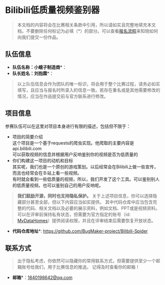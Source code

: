 # Bilibili低质量视频鉴别器

> 本文档的内容将会在比赛相关条款中引用，所以请如实且完整地填充本文档，不要删除任何标记为必填（*）的部分。可以查看[报名流程](../README.md)来知晓如何向我们提交一份作品。

## 队伍信息

* **队伍名称：小蛾子制造商***：
* **队长姓名：刘抱霖***：

> 以上队伍信息会作为团队的唯一标识，将会用于整个比赛过程，请务必如实填写，且应当与报名时所录入的信息一致。若存在重名或是其他需要修改的情况，应当在作品提交前与官方联系进行修改。


## 项目信息

参赛队伍可以在这里对项目本身进行有限的描述，包括但不限于：
 * 项目的简要介绍<br>
 这个项目是一个基于requests的爬虫实现。他爬取的主要内容是api.bilibili.com  
 可以获取视频的信息并根据用户反响鉴别你的视频是否为低质量的
 * 你们构建这一项目的动机和目标  
 其实呢，我们也是一个原创的游戏策划。以后经常会在Bilibili上做一些宣传，而且也经常会在Ｂ站上看一些视频。<br>
 有时就会看到一些低质量的视频，所以，我们开发了这个工具。可以鉴别别人的低质量视频。也可以鉴别自己的用户反响呢。


> **我们鼓励开源，同时也支持隐私保护。**
> 关于上述项目信息，你可以选择隐藏部分甚至全部，但以下内容应当如实提供。
> 其中代码仓库中应当包含完整的代码、相关文档以及必要的展示资料，例如文档、PPT或是视频资料。
> 可以在评审前保持私有状态，但需要为官方指定的账号（id: [MyDataHomes](https://github.com/MyDataHomes)）提供阅读权限，并且在评审结束后需要恢复开放状态。

* **代码仓库地址***: https://github.com/BugMaker-project/Bilibili-Spider



## 联系方式
> 出于隐私考虑，你依然可以隐藏你的常用联系方式，但需要提供至少一个邮箱账号给我们，用于比赛信息的推送。
> 记得及时查看你的邮箱！

* **邮箱***：1840198642@qq.com
